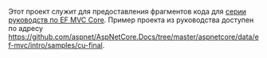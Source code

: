 Этот проект служит для предоставления фрагментов кода для [серии руководств по EF MVC Core](https://docs.microsoft.com/aspnet/core/data/ef-mvc/intro). Пример проекта из руководства доступен по адресу https://github.com/aspnet/AspNetCore.Docs/tree/master/aspnetcore/data/ef-mvc/intro/samples/cu-final.
